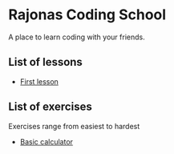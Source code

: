 # Rajonas Coding School
A place to learn coding with your friends.

## List of lessons
- [First lesson](exercises/01-First-lesson.md)

## List of exercises 
Exercises range from easiest to hardest
- [Basic calculator](exercises/basic/basic-calculator.md)